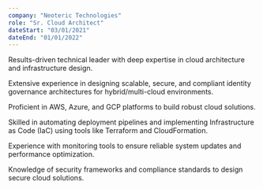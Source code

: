 ```yaml
---
company: "Neoteric Technologies"
role: "Sr. Cloud Architect"
dateStart: "03/01/2021"
dateEnd: "01/01/2022"
---
```


Results-driven technical leader with deep expertise in cloud architecture and infrastructure design.

Extensive experience in designing scalable, secure, and compliant identity governance architectures for hybrid/multi-cloud environments.

Proficient in AWS, Azure, and GCP platforms to build robust cloud solutions.

Skilled in automating deployment pipelines and implementing Infrastructure as Code (IaC) using tools like Terraform and CloudFormation.

Experience with monitoring tools to ensure reliable system updates and performance optimization.

Knowledge of security frameworks and compliance standards to design secure cloud solutions.
